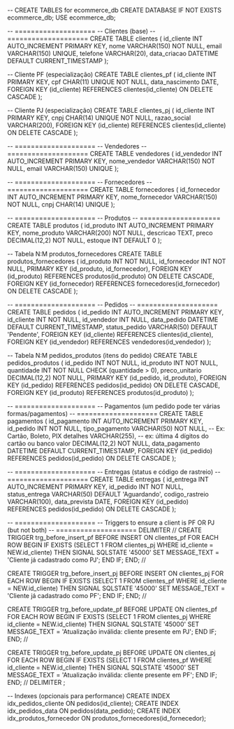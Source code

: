 -- CREATE TABLES for ecommerce_db
CREATE DATABASE IF NOT EXISTS ecommerce_db;
USE ecommerce_db;

-- ====================
-- Clientes (base)
-- ====================
CREATE TABLE clientes (
    id_cliente INT AUTO_INCREMENT PRIMARY KEY,
    nome VARCHAR(150) NOT NULL,
    email VARCHAR(150) UNIQUE,
    telefone VARCHAR(20),
    data_criacao DATETIME DEFAULT CURRENT_TIMESTAMP
);

-- Cliente PF (especialização)
CREATE TABLE clientes_pf (
    id_cliente INT PRIMARY KEY,
    cpf CHAR(11) UNIQUE NOT NULL,
    data_nascimento DATE,
    FOREIGN KEY (id_cliente) REFERENCES clientes(id_cliente) ON DELETE CASCADE
);

-- Cliente PJ (especialização)
CREATE TABLE clientes_pj (
    id_cliente INT PRIMARY KEY,
    cnpj CHAR(14) UNIQUE NOT NULL,
    razao_social VARCHAR(200),
    FOREIGN KEY (id_cliente) REFERENCES clientes(id_cliente) ON DELETE CASCADE
);

-- ====================
-- Vendedores
-- ====================
CREATE TABLE vendedores (
    id_vendedor INT AUTO_INCREMENT PRIMARY KEY,
    nome_vendedor VARCHAR(150) NOT NULL,
    email VARCHAR(150) UNIQUE
);

-- ====================
-- Fornecedores
-- ====================
CREATE TABLE fornecedores (
    id_fornecedor INT AUTO_INCREMENT PRIMARY KEY,
    nome_fornecedor VARCHAR(150) NOT NULL,
    cnpj CHAR(14) UNIQUE
);

-- ====================
-- Produtos
-- ====================
CREATE TABLE produtos (
    id_produto INT AUTO_INCREMENT PRIMARY KEY,
    nome_produto VARCHAR(200) NOT NULL,
    descricao TEXT,
    preco DECIMAL(12,2) NOT NULL,
    estoque INT DEFAULT 0
);

-- Tabela N:M produtos_fornecedores
CREATE TABLE produtos_fornecedores (
    id_produto INT NOT NULL,
    id_fornecedor INT NOT NULL,
    PRIMARY KEY (id_produto, id_fornecedor),
    FOREIGN KEY (id_produto) REFERENCES produtos(id_produto) ON DELETE CASCADE,
    FOREIGN KEY (id_fornecedor) REFERENCES fornecedores(id_fornecedor) ON DELETE CASCADE
);

-- ====================
-- Pedidos
-- ====================
CREATE TABLE pedidos (
    id_pedido INT AUTO_INCREMENT PRIMARY KEY,
    id_cliente INT NOT NULL,
    id_vendedor INT NULL,
    data_pedido DATETIME DEFAULT CURRENT_TIMESTAMP,
    status_pedido VARCHAR(50) DEFAULT 'Pendente',
    FOREIGN KEY (id_cliente) REFERENCES clientes(id_cliente),
    FOREIGN KEY (id_vendedor) REFERENCES vendedores(id_vendedor)
);

-- Tabela N:M pedidos_produtos (itens do pedido)
CREATE TABLE pedidos_produtos (
    id_pedido INT NOT NULL,
    id_produto INT NOT NULL,
    quantidade INT NOT NULL CHECK (quantidade > 0),
    preco_unitario DECIMAL(12,2) NOT NULL,
    PRIMARY KEY (id_pedido, id_produto),
    FOREIGN KEY (id_pedido) REFERENCES pedidos(id_pedido) ON DELETE CASCADE,
    FOREIGN KEY (id_produto) REFERENCES produtos(id_produto)
);

-- ====================
-- Pagamentos (um pedido pode ter várias formas/pagamentos)
-- ====================
CREATE TABLE pagamentos (
    id_pagamento INT AUTO_INCREMENT PRIMARY KEY,
    id_pedido INT NOT NULL,
    tipo_pagamento VARCHAR(50) NOT NULL, -- Ex: Cartão, Boleto, PIX
    detalhes VARCHAR(255), -- ex: última 4 dígitos do cartão ou banco
    valor DECIMAL(12,2) NOT NULL,
    data_pagamento DATETIME DEFAULT CURRENT_TIMESTAMP,
    FOREIGN KEY (id_pedido) REFERENCES pedidos(id_pedido) ON DELETE CASCADE
);

-- ====================
-- Entregas (status e código de rastreio)
-- ====================
CREATE TABLE entregas (
    id_entrega INT AUTO_INCREMENT PRIMARY KEY,
    id_pedido INT NOT NULL,
    status_entrega VARCHAR(50) DEFAULT 'Aguardando',
    codigo_rastreio VARCHAR(100),
    data_prevista DATE,
    FOREIGN KEY (id_pedido) REFERENCES pedidos(id_pedido) ON DELETE CASCADE
);

-- ====================
-- Triggers to ensure a client is PF OR PJ (but not both)
-- ====================
DELIMITER //
CREATE TRIGGER trg_before_insert_pf
BEFORE INSERT ON clientes_pf
FOR EACH ROW
BEGIN
    IF EXISTS (SELECT 1 FROM clientes_pj WHERE id_cliente = NEW.id_cliente) THEN
        SIGNAL SQLSTATE '45000' SET MESSAGE_TEXT = 'Cliente já cadastrado como PJ';
    END IF;
END;
//

CREATE TRIGGER trg_before_insert_pj
BEFORE INSERT ON clientes_pj
FOR EACH ROW
BEGIN
    IF EXISTS (SELECT 1 FROM clientes_pf WHERE id_cliente = NEW.id_cliente) THEN
        SIGNAL SQLSTATE '45000' SET MESSAGE_TEXT = 'Cliente já cadastrado como PF';
    END IF;
END;
//

CREATE TRIGGER trg_before_update_pf
BEFORE UPDATE ON clientes_pf
FOR EACH ROW
BEGIN
    IF EXISTS (SELECT 1 FROM clientes_pj WHERE id_cliente = NEW.id_cliente) THEN
        SIGNAL SQLSTATE '45000' SET MESSAGE_TEXT = 'Atualização inválida: cliente presente em PJ';
    END IF;
END;
//

CREATE TRIGGER trg_before_update_pj
BEFORE UPDATE ON clientes_pj
FOR EACH ROW
BEGIN
    IF EXISTS (SELECT 1 FROM clientes_pf WHERE id_cliente = NEW.id_cliente) THEN
        SIGNAL SQLSTATE '45000' SET MESSAGE_TEXT = 'Atualização inválida: cliente presente em PF';
    END IF;
END;
//
DELIMITER ;

-- Indexes (opcionais para performance)
CREATE INDEX idx_pedidos_cliente ON pedidos(id_cliente);
CREATE INDEX idx_pedidos_data ON pedidos(data_pedido);
CREATE INDEX idx_produtos_fornecedor ON produtos_fornecedores(id_fornecedor);
